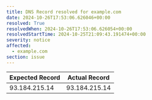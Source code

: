 ```yaml
---
title: DNS Record resolved for example.com
date: 2024-10-26T17:53:06.626046+00:00
resolved: True
resolvedWhen: 2024-10-26T17:53:06.626054+00:00
resolvedStartTime: 2024-10-25T21:09:43.191474+00:00
severity: notice
affected:
  - example.com
section: issue
---
```


| Expected Record  | Actual Record  |
|------------------|----------------|
| 93.184.215.14 | 93.184.215.14 |
